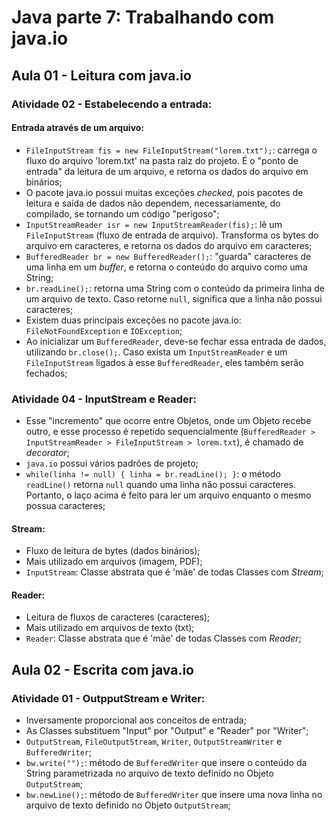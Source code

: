 # Java parte 7: Trabalhando com java.io

## Aula 01 - Leitura com java.io

### Atividade 02 - Estabelecendo a entrada:

#### Entrada através de um arquivo:

- `FileInputStream fis = new FileInputStream("lorem.txt");`: carrega o fluxo do arquivo 'lorem.txt' na pasta raiz do projeto. É o "ponto de entrada" da leitura de um arquivo, e retorna os dados do arquivo em binários;
- O pacote java.io possui muitas exceções *checked*, pois pacotes de leitura e saída de dados não dependem, necessariamente, do compilado, se tornando um código "perigoso";
- `InputStreamReader isr = new InputStreamReader(fis);`: lê um `FileInputStream` (fluxo de entrada de arquivo). Transforma os bytes do arquivo em caracteres, e retorna os dados do arquivo em caracteres;
- `BufferedReader br = new BufferedReader();`: "guarda" caracteres de uma linha em um *buffer*, e retorna o conteúdo do arquivo como uma String;
- `br.readLine();`: retorna uma String com o conteúdo da primeira linha de um arquivo de texto. Caso retorne `null`, significa que a linha não possui caracteres;
- Existem duas principais exceções no pacote java.io: `FileNotFoundException` e `IOException`;
- Ao inicializar um `BufferedReader`, deve-se fechar essa entrada de dados, utilizando `br.close();`. Caso exista um `InputStreamReader` e um `FileInputStream` ligados à esse `BufferedReader`, eles também serão fechados;

### Atividade 04 - InputStream e Reader:

- Esse "incremento" que ocorre entre Objetos, onde um Objeto recebe outro, e esse processo é repetido sequencialmente (`BufferedReader > InputStreamReader > FileInputStream > lorem.txt`), é chamado de *decorator*;
- `java.io` possui vários padrões de projeto;
- `while(linha != null) { linha = br.readLine(); }`: o método `readLine()` retorna `null` quando uma linha não possui caracteres. Portanto, o laço acima é feito para ler um arquivo enquanto o mesmo possua caracteres;

#### Stream:

- Fluxo de leitura de bytes (dados binários);
- Mais utilizado em arquivos (imagem, PDF);
- `InputStream`: Classe abstrata que é 'mãe' de todas Classes com *Stream*;

#### Reader:

- Leitura de fluxos de caracteres (caracteres);
- Mais utilizado em arquivos de texto (txt);
- `Reader`: Classe abstrata que é 'mãe' de todas Classes com *Reader*;


## Aula 02 - Escrita com java.io

### Atividade 01 - OutpputStream e Writer:

- Inversamente proporcional aos conceitos de entrada;
- As Classes substituem "Input" por "Output" e "Reader" por "Writer";
- `OutputStream`, `FileOutputStream`, `Writer`, `OutputStreamWriter` e `BufferedWriter`;
- `bw.write("");`: método de `BufferedWriter` que insere o conteúdo da String parametrizada no arquivo de texto definido no Objeto `OutputStream`;
- `bw.newLine();`: método de `BufferedWriter` que insere uma nova linha no arquivo de texto definido no Objeto `OutputStream`;
